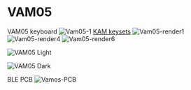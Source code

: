 # VAM05
VAM05 keyboard
![Vam05-1](https://github.com/user-attachments/assets/fcd82e2c-0d48-4d0b-b354-57c74ad60753)
[KAM keysets](https://yuzukeycaps.com/c/39a9532a-d1c5-4887-9ed3-63e4ad65b7fd)
![Vam05-render1](https://github.com/user-attachments/assets/42ce3c60-f0ef-4eb0-91e2-54df2f6e70b6)
![Vam05-render4](https://github.com/user-attachments/assets/6c65df77-acb4-4914-824e-bd82da1cc24a)
![Vam05-render6](https://github.com/user-attachments/assets/40924a31-37f7-4a70-b6a9-1ffc74bd4f10)


![VAM05 Light](https://github.com/user-attachments/assets/75540f0f-d320-4e8a-960c-d558c84fece2)


![VAM05 Dark](https://github.com/user-attachments/assets/2c5dd5e2-82d4-4cd6-8aff-0fbca5fe9e01)

BLE PCB
![Vamos-PCB](https://github.com/user-attachments/assets/1c101c14-25ae-4fa8-9ea5-07a872c52f03)
